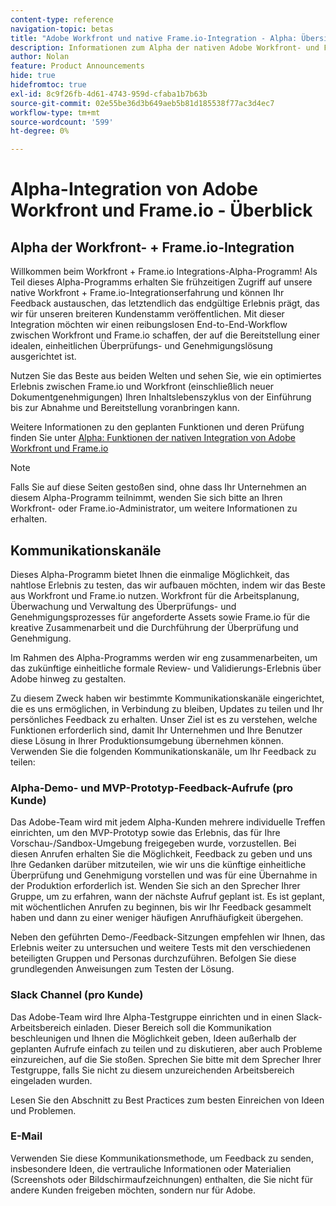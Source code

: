 ```yaml
---
content-type: reference
navigation-topic: betas
title: "Adobe Workfront und native Frame.io-Integration - Alpha: Übersicht"
description: Informationen zum Alpha der nativen Adobe Workfront- und Frame.io-Integration
author: Nolan
feature: Product Announcements
hide: true
hidefromtoc: true
exl-id: 8c9f26fb-4d61-4743-959d-cfaba1b7b63b
source-git-commit: 02e55be36d3b649aeb5b81d185538f77ac3d4ec7
workflow-type: tm+mt
source-wordcount: '599'
ht-degree: 0%

---
```


# Alpha-Integration von Adobe Workfront und Frame.io - Überblick

## Alpha der Workfront- + Frame.io-Integration

Willkommen beim Workfront + Frame.io Integrations-Alpha-Programm! Als Teil dieses Alpha-Programms erhalten Sie frühzeitigen Zugriff auf unsere native Workfront + Frame.io-Integrationserfahrung und können Ihr Feedback austauschen, das letztendlich das endgültige Erlebnis prägt, das wir für unseren breiteren Kundenstamm veröffentlichen. Mit dieser Integration möchten wir einen reibungslosen End-to-End-Workflow zwischen Workfront und Frame.io schaffen, der auf die Bereitstellung einer idealen, einheitlichen Überprüfungs- und Genehmigungslösung ausgerichtet ist.

Nutzen Sie das Beste aus beiden Welten und sehen Sie, wie ein optimiertes Erlebnis zwischen Frame.io und Workfront (einschließlich neuer Dokumentgenehmigungen) Ihren Inhaltslebenszyklus von der Einführung bis zur Abnahme und Bereitstellung voranbringen kann.


Weitere Informationen zu den geplanten Funktionen und deren Prüfung finden Sie unter [Alpha: Funktionen der nativen Integration von Adobe Workfront und Frame.io](/help/quicksilver/product-announcements/betas/frame-io-wf-integration-alpha/frame-io-wf-integration-alpha-features.md)

>[!NOTE]
>
>Falls Sie auf diese Seiten gestoßen sind, ohne dass Ihr Unternehmen an diesem Alpha-Programm teilnimmt, wenden Sie sich bitte an Ihren Workfront- oder Frame.io-Administrator, um weitere Informationen zu erhalten.

## Kommunikationskanäle

Dieses Alpha-Programm bietet Ihnen die einmalige Möglichkeit, das nahtlose Erlebnis zu testen, das wir aufbauen möchten, indem wir das Beste aus Workfront und Frame.io nutzen. Workfront für die Arbeitsplanung, Überwachung und Verwaltung des Überprüfungs- und Genehmigungsprozesses für angeforderte Assets sowie Frame.io für die kreative Zusammenarbeit und die Durchführung der Überprüfung und Genehmigung.

Im Rahmen des Alpha-Programms werden wir eng zusammenarbeiten, um das zukünftige einheitliche formale Review- und Validierungs-Erlebnis über Adobe hinweg zu gestalten.

Zu diesem Zweck haben wir bestimmte Kommunikationskanäle eingerichtet, die es uns ermöglichen, in Verbindung zu bleiben, Updates zu teilen und Ihr persönliches Feedback zu erhalten. Unser Ziel ist es zu verstehen, welche Funktionen erforderlich sind, damit Ihr Unternehmen und Ihre Benutzer diese Lösung in Ihrer Produktionsumgebung übernehmen können. Verwenden Sie die folgenden Kommunikationskanäle, um Ihr Feedback zu teilen:

### Alpha-Demo- und MVP-Prototyp-Feedback-Aufrufe (pro Kunde)

Das Adobe-Team wird mit jedem Alpha-Kunden mehrere individuelle Treffen einrichten, um den MVP-Prototyp sowie das Erlebnis, das für Ihre Vorschau-/Sandbox-Umgebung freigegeben wurde, vorzustellen. Bei diesen Anrufen erhalten Sie die Möglichkeit, Feedback zu geben und uns Ihre Gedanken darüber mitzuteilen, wie wir uns die künftige einheitliche Überprüfung und Genehmigung vorstellen und was für eine Übernahme in der Produktion erforderlich ist. Wenden Sie sich an den Sprecher Ihrer Gruppe, um zu erfahren, wann der nächste Aufruf geplant ist. Es ist geplant, mit wöchentlichen Anrufen zu beginnen, bis wir Ihr Feedback gesammelt haben und dann zu einer weniger häufigen Anrufhäufigkeit übergehen.

Neben den geführten Demo-/Feedback-Sitzungen empfehlen wir Ihnen, das Erlebnis weiter zu untersuchen und weitere Tests mit den verschiedenen beteiligten Gruppen und Personas durchzuführen. Befolgen Sie diese grundlegenden Anweisungen zum Testen der Lösung.

### Slack Channel (pro Kunde)

Das Adobe-Team wird Ihre Alpha-Testgruppe einrichten und in einen Slack-Arbeitsbereich einladen. Dieser Bereich soll die Kommunikation beschleunigen und Ihnen die Möglichkeit geben, Ideen außerhalb der geplanten Aufrufe einfach zu teilen und zu diskutieren, aber auch Probleme einzureichen, auf die Sie stoßen. Sprechen Sie bitte mit dem Sprecher Ihrer Testgruppe, falls Sie nicht zu diesem unzureichenden Arbeitsbereich eingeladen wurden.

Lesen Sie den Abschnitt zu Best Practices zum besten Einreichen von Ideen und Problemen.

### E-Mail

Verwenden Sie diese Kommunikationsmethode, um Feedback zu senden, insbesondere Ideen, die vertrauliche Informationen oder Materialien (Screenshots oder Bildschirmaufzeichnungen) enthalten, die Sie nicht für andere Kunden freigeben möchten, sondern nur für Adobe.


<!--
## Send feedback 

We value your input and believe that your perspective is crucial in helping us create the best experience possible. Because we're specifically looking at understanding what capabilities would be required to have you adopt the solution in Production, please   

Mention it during our regular demo/feedback calls 

Share it on our alpha program slack channel  

Or send it via e-mail to ossmann@adobe.com 

### How to best submit ideas 

Please try to give as much context as possible by describing 

The goal you want to achieve (aka "Job-to-be-done") 

the problem that keeps you from achieving this goal 

how a potential solution could look like 

Don't forget to include screenshots or screen recordings as well as examples to best describe your idea.  

## How to best submit issues / bugs 

In case you discover any issues or bugs please share them via our Slack channel so it's easier for the team to ask questions and have them resolved as soon as possible. 

Please try to give as much context as possible by answering the following questions: 

What did you expect to happen? 

What really happened? 

Steps to reproduce the issue?  

Please attach a screenshot if possible -->
